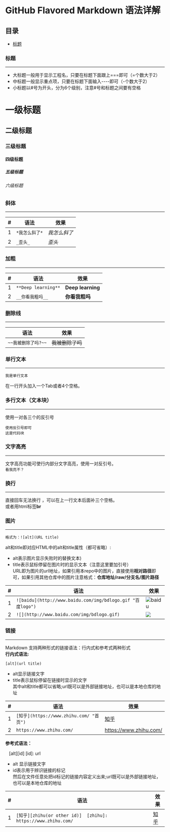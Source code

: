 GitHub Flavored Markdown 语法详解
================================
## 目录
* [标题](#标题)
### 标题
-------
- 大标题一般用于显示工程名，只要在标题下面跟上===即可（=个数大于2）
- 中标题一般显示重点项，只要在标题下面输入----即可（-个数大于2）
- 小标题以#号为开头，分为6个级别，注意#号和标题之间要有空格
# 一级标题
## 二级标题
### 三级标题
#### 四级标题
##### 五级标题
###### 六级标题

### 斜体
-------
|#|语法|效果|
|----|---|-------|
|1|`*我怎么斜了*`|*我怎么斜了*|
|2|`_歪头_`|_歪头_|
### 加粗
-------
|#|语法|效果|
|---|---|---|
|1|`**Deep learning**`|**Deep learning**|
|2|`__你看我粗吗__`|__你看我粗吗__|
### 删除线
----------
|语法|效果|
|---|---|
|`~~我被删除了吗?~~`|~~我被删除了吗~~|
### 单行文本
-----------
	我是单行文本
在一行开头加入一个Tab或者4个空格。   
### 多行文本（文本块）
-------------
使用一对各三个的反引号
```
使用反引号即可
这是代码块
```
### 文字高亮
------------
文字高亮功能可使行内部分文字高亮，使用一对反引号。   
`看我亮不？`
### 换行
-------
直接回车无法换行 ，可以在上一行文本后面补三个空格。   
或者用html标签**br**
### 图片
--------
	格式为：![alt](URL title)
alt和title即对应HTML中的alt和title属性（都可省略）:
- alt表示图片显示失败时的替换文本)
- title表示鼠标停留在图片时的显示文本（注意这里要加引号）   
URL即为图片的url地址，如果引用本repo中的图片，直接使用**相对路径**即可，如果引用其他仓库中的图片注意格式：**仓库地址/raw/分支名/图片路径**   

|#|语法|效果|
|---|---|---
|1|`![baidu](http://www.baidu.com/img/bdlogo.gif "百度logo")`|![baidu](http://www.baidu.com/img/bdlogo.gif "百度logo")
|2|`![](http://www.baidu.com/img/bdlogo.gif)`|![](http://www.baidu.com/img/bdlogo.gif)
   
### 链接
--------
Markdown 支持两种形式的链接语法：行内式和参考式两种形式   
**行内式语法:**   
    
    [alt](url title)
 - alt显示链接文字
 - title表示鼠标停留在链接时显示的文字   
其中alt和title都可以省略;url既可以是外部链接地址，也可以是本地仓库的地址   

|#|语法|效果|
|--------|-----------------|------------|
|1|`[知乎](https://www.zhihu.com/ "首页")`|[知乎](https://www.zhihu.com/ "首页")|
|2|`https://www.zhihu.com/`|https://www.zhihu.com/|   

**参考式语法：**   
    
    [alt][id]
    [id]: url
- alt 显示链接文字
- id表示用于辨识链接的标记   
然后在文件任意处把id标记的链接内容定义出来;url既可以是外部链接地址，也可以是本地仓库的地址   

|#|语法|效果|
|---|---|---|
|1|`[知乎][zhihu(or other id)]  [zhihu]: https://www.zhihu.com/`|[知乎][zhihu]|
   
[zhihu]: https://www.zhihu.com/
